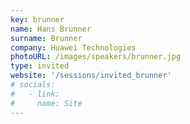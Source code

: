 ```yaml
---
key: brunner
name: Hans Brunner
surname: Brunner
company: Huawei Technologies
photoURL: /images/speakers/brunner.jpg
type: invited
website: '/sessions/invited_brunner'
# socials:
#   - link:  
#     name: Site
---
```

